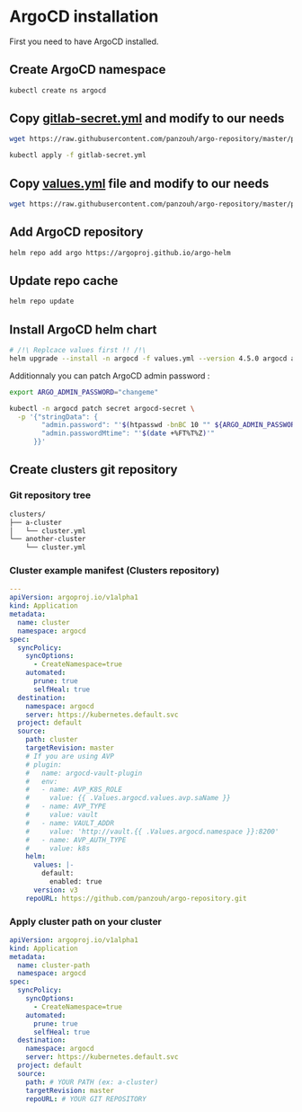 # ArgoCD installation

First you need to have ArgoCD installed.

## Create ArgoCD namespace

```sh
kubectl create ns argocd
```

## Copy [gitlab-secret.yml](gitlab-secret.yml) and modify to our needs

```sh
wget https://raw.githubusercontent.com/panzouh/argo-repository/master/prerequisites/git-credentials.yml
```

```sh
kubectl apply -f gitlab-secret.yml
```

## Copy [values.yml](values.yml) file and modify to our needs

```sh
wget https://raw.githubusercontent.com/panzouh/argo-repository/master/prerequisites/values.yml
```

## Add ArgoCD repository

```sh
helm repo add argo https://argoproj.github.io/argo-helm
```

## Update repo cache

```sh
helm repo update
```

## Install ArgoCD helm chart

```sh
# /!\ Replcace values first !! /!\
helm upgrade --install -n argocd -f values.yml --version 4.5.0 argocd argo/argo-cd
```

Additionnaly you can patch ArgoCD admin password :

```sh
export ARGO_ADMIN_PASSWORD="changeme"

kubectl -n argocd patch secret argocd-secret \
  -p '{"stringData": {
        "admin.password": "'$(htpasswd -bnBC 10 "" ${ARGO_ADMIN_PASSWORD} | tr -d ':\n')'",
        "admin.passwordMtime": "'$(date +%FT%T%Z)'"
      }}'
```

## Create clusters git repository

### Git repository tree

```bash
clusters/
├── a-cluster
│   └── cluster.yml
└── another-cluster
    └── cluster.yml
```

### Cluster example manifest (Clusters repository)

```yaml
---
apiVersion: argoproj.io/v1alpha1
kind: Application
metadata:
  name: cluster
  namespace: argocd
spec:
  syncPolicy:
    syncOptions:
      - CreateNamespace=true
    automated:
      prune: true
      selfHeal: true
  destination:
    namespace: argocd
    server: https://kubernetes.default.svc
  project: default
  source:
    path: cluster
    targetRevision: master
    # If you are using AVP
    # plugin:
    #   name: argocd-vault-plugin
    #   env:
    #   - name: AVP_K8S_ROLE
    #     value: {{ .Values.argocd.values.avp.saName }}
    #   - name: AVP_TYPE
    #     value: vault
    #   - name: VAULT_ADDR
    #     value: 'http://vault.{{ .Values.argocd.namespace }}:8200'
    #   - name: AVP_AUTH_TYPE
    #     value: k8s
    helm:
      values: |-
        default:
          enabled: true
      version: v3
    repoURL: https://github.com/panzouh/argo-repository.git

```

### Apply cluster path on your cluster

```yaml
apiVersion: argoproj.io/v1alpha1
kind: Application
metadata:
  name: cluster-path
  namespace: argocd
spec:
  syncPolicy:
    syncOptions:
      - CreateNamespace=true
    automated:
      prune: true
      selfHeal: true
  destination:
    namespace: argocd
    server: https://kubernetes.default.svc
  project: default
  source:
    path: # YOUR PATH (ex: a-cluster)
    targetRevision: master
    repoURL: # YOUR GIT REPOSITORY
```

